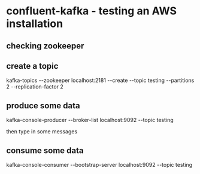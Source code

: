 # confluent-kafka - testing an AWS installation

## checking zookeeper




## create a topic

kafka-topics --zookeeper localhost:2181 --create --topic testing --partitions 2 --replication-factor 2

## produce some data

kafka-console-producer --broker-list localhost:9092 --topic testing

then type in some messages

## consume some data

kafka-console-consumer --bootstrap-server localhost:9092 --topic testing